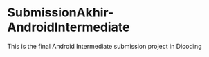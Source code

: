 # SubmissionAkhir-AndroidIntermediate
This is the final Android Intermediate submission project in Dicoding
